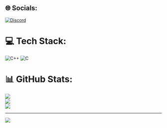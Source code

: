 
## 🌐 Socials:
[![Discord](https://img.shields.io/badge/Discord-%237289DA.svg?logo=discord&logoColor=white)](https://discord.gg/mattammat) 

# 💻 Tech Stack:
![C++](https://img.shields.io/badge/c++-%2300599C.svg?style=for-the-badge&logo=c%2B%2B&logoColor=white) ![C](https://img.shields.io/badge/c-%2300599C.svg?style=for-the-badge&logo=c&logoColor=white)
# 📊 GitHub Stats:
![](https://github-readme-stats.vercel.app/api?username=MatHoyer&theme=dark&hide_border=true&include_all_commits=false&count_private=false)<br/>
![](https://github-readme-streak-stats.herokuapp.com/?user=MatHoyer&theme=dark&hide_border=true)<br/>
![](https://github-readme-stats.vercel.app/api/top-langs/?username=MatHoyer&theme=dark&hide_border=true&include_all_commits=false&count_private=false&layout=compact)

---
[![](https://visitcount.itsvg.in/api?id=MatHoyer&label=Profile%20Views&color=12&icon=5&pretty=false)](https://visitcount.itsvg.in)

<!-- Proudly created with GPRM ( https://gprm.itsvg.in ) -->
